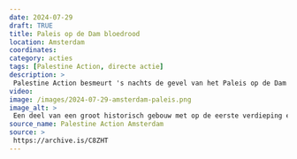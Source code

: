 ```yaml
---
date: 2024-07-29
draft: TRUE
title: Paleis op de Dam bloedrood
location: Amsterdam
coordinates: 
category: acties
tags: [Palestine Action, directe actie]
description: > 
 Palestine Action besmeurt 's nachts de gevel van het Paleis op de Dam in Amsterdam met rode verf, uit solidariteit met de mensen van Palestina. De heldere rode verf symboliseert het bloed van de Palestijnen te symboliseren dat op dit moment door de straten van Gaza stroomt.
video: 
image: /images/2024-07-29-amsterdam-paleis.png
image_alt: > 
 Een deel van een groot historisch gebouw met op de eerste verdieping een rijk-uitziend balkon bekleed met goudkleurige decoratie. Op de begane grond, tussen lichtbeige stenen muren, drie grote boogingangen met metalen hekken ervoor. De muren op de begane grond zijn rijkelijk besmeurd met bloedrode verf. Iets van het gebouw af loopt op de kleine kassieren een persoon in olijfgroene, militaire kleding met een witte helm op het beeld uit.
source_name: Palestine Action Amsterdam
source: > 
 https://archive.is/C8ZHT
---
```

